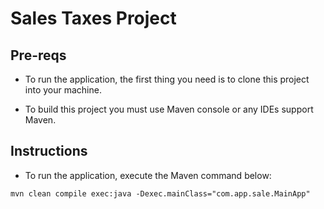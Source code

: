 Sales Taxes Project
=============================

Pre-reqs
--------

* To run the application, the first thing you need is to clone this project into your machine.

* To build this project you must use Maven console or any IDEs support Maven.

Instructions
------------
* To run the application, execute the Maven command below:

`mvn clean compile exec:java -Dexec.mainClass="com.app.sale.MainApp"`

